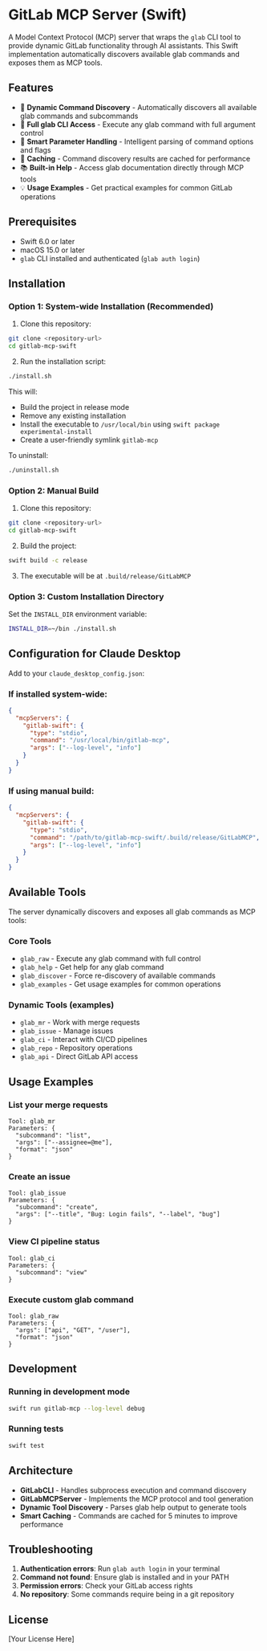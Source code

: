 # GitLab MCP Server (Swift)

A Model Context Protocol (MCP) server that wraps the `glab` CLI tool to provide dynamic GitLab functionality through AI assistants. This Swift implementation automatically discovers available glab commands and exposes them as MCP tools.

## Features

- 🚀 **Dynamic Command Discovery** - Automatically discovers all available glab commands and subcommands
- 🔧 **Full glab CLI Access** - Execute any glab command with full argument control
- 📝 **Smart Parameter Handling** - Intelligent parsing of command options and flags
- 🔄 **Caching** - Command discovery results are cached for performance
- 📚 **Built-in Help** - Access glab documentation directly through MCP tools
- 💡 **Usage Examples** - Get practical examples for common GitLab operations

## Prerequisites

- Swift 6.0 or later
- macOS 15.0 or later
- `glab` CLI installed and authenticated (`glab auth login`)

## Installation

### Option 1: System-wide Installation (Recommended)

1. Clone this repository:
```bash
git clone <repository-url>
cd gitlab-mcp-swift
```

2. Run the installation script:
```bash
./install.sh
```

This will:
- Build the project in release mode
- Remove any existing installation
- Install the executable to `/usr/local/bin` using `swift package experimental-install`
- Create a user-friendly symlink `gitlab-mcp`

To uninstall:
```bash
./uninstall.sh
```

### Option 2: Manual Build

1. Clone this repository:
```bash
git clone <repository-url>
cd gitlab-mcp-swift
```

2. Build the project:
```bash
swift build -c release
```

3. The executable will be at `.build/release/GitLabMCP`

### Option 3: Custom Installation Directory

Set the `INSTALL_DIR` environment variable:
```bash
INSTALL_DIR=~/bin ./install.sh
```

## Configuration for Claude Desktop

Add to your `claude_desktop_config.json`:

### If installed system-wide:
```json
{
  "mcpServers": {
    "gitlab-swift": {
      "type": "stdio",
      "command": "/usr/local/bin/gitlab-mcp",
      "args": ["--log-level", "info"]
    }
  }
}
```

### If using manual build:
```json
{
  "mcpServers": {
    "gitlab-swift": {
      "type": "stdio",
      "command": "/path/to/gitlab-mcp-swift/.build/release/GitLabMCP",
      "args": ["--log-level", "info"]
    }
  }
}
```

## Available Tools

The server dynamically discovers and exposes all glab commands as MCP tools:

### Core Tools

- `glab_raw` - Execute any glab command with full control
- `glab_help` - Get help for any glab command
- `glab_discover` - Force re-discovery of available commands
- `glab_examples` - Get usage examples for common operations

### Dynamic Tools (examples)

- `glab_mr` - Work with merge requests
- `glab_issue` - Manage issues
- `glab_ci` - Interact with CI/CD pipelines
- `glab_repo` - Repository operations
- `glab_api` - Direct GitLab API access

## Usage Examples

### List your merge requests
```
Tool: glab_mr
Parameters: {
  "subcommand": "list",
  "args": ["--assignee=@me"],
  "format": "json"
}
```

### Create an issue
```
Tool: glab_issue
Parameters: {
  "subcommand": "create",
  "args": ["--title", "Bug: Login fails", "--label", "bug"]
}
```

### View CI pipeline status
```
Tool: glab_ci
Parameters: {
  "subcommand": "view"
}
```

### Execute custom glab command
```
Tool: glab_raw
Parameters: {
  "args": ["api", "GET", "/user"],
  "format": "json"
}
```

## Development

### Running in development mode
```bash
swift run gitlab-mcp --log-level debug
```

### Running tests
```bash
swift test
```

## Architecture

- **GitLabCLI** - Handles subprocess execution and command discovery
- **GitLabMCPServer** - Implements the MCP protocol and tool generation
- **Dynamic Tool Discovery** - Parses glab help output to generate tools
- **Smart Caching** - Commands are cached for 5 minutes to improve performance

## Troubleshooting

1. **Authentication errors**: Run `glab auth login` in your terminal
2. **Command not found**: Ensure glab is installed and in your PATH
3. **Permission errors**: Check your GitLab access rights
4. **No repository**: Some commands require being in a git repository

## License

[Your License Here]